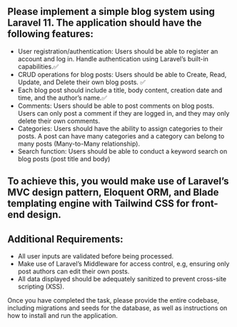 


## Please implement a simple blog system using Laravel 11. The application should have the following features:
- User registration/authentication: Users should be able to register an account and log in. Handle authentication using Laravel’s built-in capabilities.✅
- CRUD operations for blog posts: Users should be able to Create, Read, Update, and Delete their own blog posts. ✅
-  Each blog post should include a title, body content, creation date and time, and the author’s name.✅
- Comments: Users should be able to post comments on blog posts. Users can only post a comment if they are logged in, and they may only delete their own comments.
- Categories: Users should have the ability to assign categories to their posts. A post can have many categories and a category can belong to many posts (Many-to-Many relationship).
- Search function: Users should be able to conduct a keyword search on blog posts (post title and body)

## To achieve this, you would make use of Laravel’s MVC design pattern, Eloquent ORM, and Blade templating engine with Tailwind CSS for front-end design.

## Additional Requirements:
- All user inputs are validated before being processed.
- Make use of Laravel’s Middleware for access control, e.g, ensuring only post authors can edit their own posts.
- All data displayed should be adequately sanitized to prevent cross-site scripting (XSS).

Once you have completed the task, please provide the entire codebase, including migrations and seeds for the database, as well as instructions on how to install and run the application.
